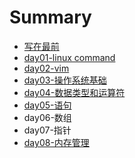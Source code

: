 # Summary

* [写在最前](README.md)
* [day01-linux command](chapter1.md)
* [day02-vim](day02-vim.md)
* [day03-操作系统基础](day03cao_zuo_xi_tong_ji_chu.md)
* [day04-数据类型和运算符](day04-data-type-and-oprator.md)
* [day05-语句](day05-语句.md)
* day06-数组
* day07-指针
* [day08-内存管理](day.md)

